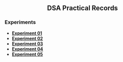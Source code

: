 <div align=center>
  <h2>DSA Practical Records</h2>
</div>

### Experiments

- [**Experiment 01**](exp1.md)
- [**Experiment 02**](exp2.md)
- [**Experiment 03**](exp3.md)
- [**Experiment 04**](exp4.md)
- [**Experiment 05**](exp5.md)
